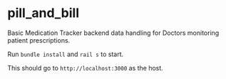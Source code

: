 # pill_and_bill
Basic Medication Tracker backend data handling for Doctors monitoring patient prescriptions.

Run `bundle install` and `rail s` to start.

This should go to `http://localhost:3000` as the host.
